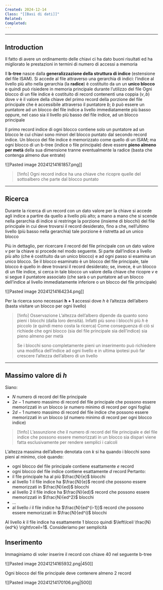 ```yaml
---
Created: 2024-12-14
Class: "[[Basi di dati]]"
Related: 
Completed:
---
```

---
## Introduction
Il fatto di avere un ordinamento delle chiavi ci ha dato buoni risultati ed ha migliorato le prestazioni in termini di numero di accessi a memoria

Il **b-tree** nasce dalla **generalizzazione della struttura di indice** (estensione del file ISAM). Si accede al file attraverso una gerarchia di indici: l’indice al livello più alto nella gerarchia (la **radice**) è costituito da un un **unico blocco** e quindi può risiedere in memoria principale durante l’utilizzo del file
Ogni blocco di un file indice è costituito di record contenenti una coppia $(v,b)$ dove $v$ è il valore della chiave del primo record della porzione del file principale che è accessibile attraverso il puntatore $b$; $b$ può essere un puntatore ad un blocco del file indice a livello immediatamente più basso oppure, nel caso sia il livello più basso del file indice, ad un blocco principale

Il primo record indice di ogni blocco contiene solo un puntatore ad un blocco le cui chiavi sono minori del blocco puntato dal secondo record indice.
Un blocco del file indice è memorizzato come quello di un ISAM; ma ogni blocco di un b-tree (indice o file principale) deve essere **pieno almeno per metà** della sua dimensione tranne eventualmente la radice (basta che contenga almeno due entrate)

![[Pasted image 20241214161857.png]]

>[!info]
>Ogni record indice ha una chiave che ricopre quelle del sottoalbero che parte dal blocco puntato

---
## Ricerca
Durante la ricerca di un record con un dato valore per la chiave si accede agli indice a partire da quello a livello più alto; a mano a mano che si scende nella gerarchia di indice si restringe la porzione (insieme di blocchi) del file principale in cui deve trovarsi il record desiderato, fino a che, nell’ultimo livello (più basso nella gerarchia) tale porzione è ristretta ad un unico blocco

Più in dettaglio, per ricercare il record del file principale con un dato valore $v$ per la chiave si procede nel modo seguente. Si parte dall’indice a livello più alto (che è costituito da un unico blocco) e ad ogni passo si esamina un unico blocco. Se il blocco esaminato è un blocco del file principale, tale blocco è quello in deve trovarsi il record desiderato; se, invece, è un blocco di un file indice, si cerca in tale blocco un valore della chiave che ricopre $v$ e si segue il puntatore associato (che sarà o un puntatore ad un blocco dell’indice al livello immediatamente inferiore o un blocco del file principale)

![[Pasted image 20241214164234.png]]

Per la ricerca sono necessari $\boldsymbol{h+1}$ accessi dove $h$ è l’altezza dell’albero (basta visitare un blocco per ogni livello)

>[!info] Osservazione
>L’altezza dell’albero dipende da quanto sono pieni i blocchi (dalla loro densità). Infatti più sono i blocchi più $h$ è piccolo (e quindi meno costa la ricerca)
>Come conseguenza di ciò si richiede che ogni blocco (sia del file principale sia dell’indice) sia pieno almeno per metà
>
>Se i blocchi sono completamente pieni un inserimento può richiedere una modifica dell’indice ad ogni livello e in ultima ipotesi può far crescere l’altezza dell’albero di un livello

---
## Massimo valore di $h$
Siano:
- $N$ numero di record del file principale
- $2e-1$ numero massimo di record del file principale che possono essere memorizzati in un blocco ($e$  numero minimo di record per ogni foglia)
- $2d-1$ numero massimo di record del file indice che possono essere memorizzati in un blocco ($d$ numero minimo di record per ogni blocco indice)

>[!info]
>L’assunzione che il numero di record del file principale e del file indice che possono essere memorizzati in un blocco sia dispari viene fatta esclusivamente per rendere semplici i calcoli

L’altezza massima dell’albero denotata con $k$ si ha quando i blocchi sono pieni al minimo, cioè quando:
- ogni blocco del file principale contiene esattamente $e$ record
- ogni blocco del file indice contiene esattamente $d$ record
Pertanto:
- il file principale ha al più $\frac{N}{e}$ blocchi
- al livello $1$ il file indice ha $\frac{N}{e}$ record che possono essere memorizzati in $\frac{N}{ed}$ blocchi
- al livello $2$ il file indice ha $\frac{N}{ed}$ record che possono essere memorizzati in $\frac{N}{ed^2}$ blocchi
- …
- al livello $i$ il file indice ha $\frac{N}{ed^{i-1}}$ record che possono essere memorizzati in $\frac{N}{ed^i}$ blocchi

Al livello $k$ il file indice ha esattamente $1$ blocco quindi $\left\lceil  \frac{N}{ed^k}  \right\rceil=1$. Consideriamo per semplicità 

## Inserimento
Immaginiamo di voler inserire il record con chiave $40$ nel seguente b-tree

![[Pasted image 20241214165932.png|450]]

Ogni blocco del file principale deve contenere almeno $2$ record

![[Pasted image 20241214170106.png|500]]
